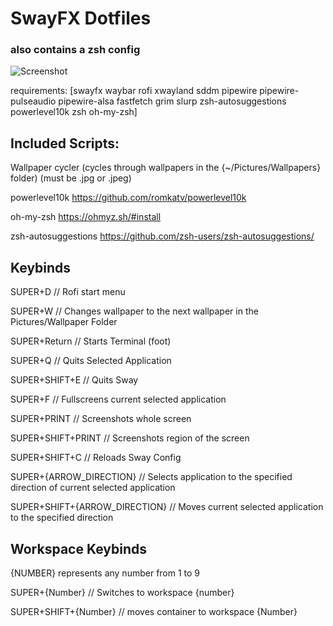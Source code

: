 # SwayFX Dotfiles

### also contains a zsh config

![Screenshot](https://imgur.com/a/Qa8SIOX)

requirements:
[swayfx waybar rofi xwayland sddm pipewire pipewire-pulseaudio pipewire-alsa fastfetch grim slurp zsh-autosuggestions powerlevel10k zsh oh-my-zsh]

## Included Scripts:

Wallpaper cycler (cycles through wallpapers in the {~/Pictures/Wallpapers} folder)    (must be .jpg or .jpeg)

powerlevel10k https://github.com/romkatv/powerlevel10k

oh-my-zsh https://ohmyz.sh/#install

zsh-autosuggestions https://github.com/zsh-users/zsh-autosuggestions/

## Keybinds

SUPER+D // Rofi start menu

SUPER+W // Changes wallpaper to the next wallpaper in the Pictures/Wallpaper Folder

SUPER+Return // Starts Terminal (foot)

SUPER+Q // Quits Selected Application

SUPER+SHIFT+E // Quits Sway

SUPER+F // Fullscreens current selected application

SUPER+PRINT // Screenshots whole screen

SUPER+SHIFT+PRINT // Screenshots region of the screen

SUPER+SHIFT+C // Reloads Sway Config

SUPER+{ARROW_DIRECTION} // Selects application to the specified direction of current selected application

SUPER+SHIFT+{ARROW_DIRECTION} // Moves current selected application to the specified direction

## Workspace Keybinds

{NUMBER} represents any number from 1 to 9

SUPER+{Number} // Switches to workspace {number}

SUPER+SHIFT+{Number} // moves container to workspace {Number}

